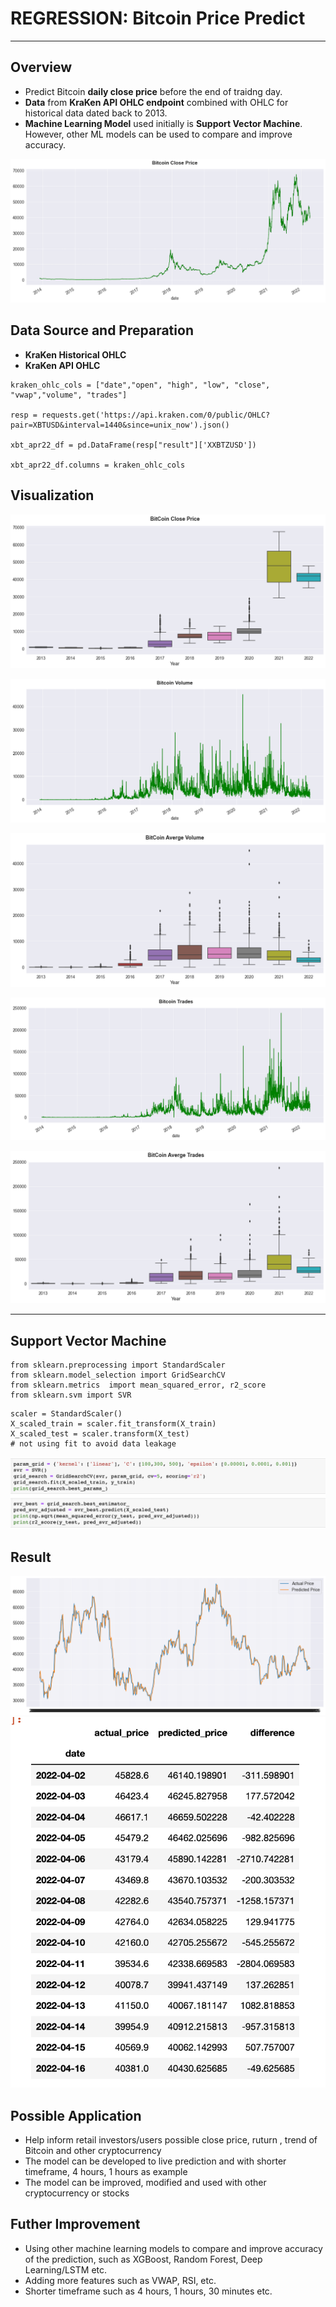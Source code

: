 # REGRESSION: Bitcoin Price Predict
---
## Overview

* Predict Bitcoin **daily close price** before the end of traidng day. 
* **Data** from **KraKen API OHLC endpoint** combined with OHLC for historical data dated back to 2013. 
* **Machine Learning Model** used initially is **Support Vector Machine**. However, other ML models can be used to compare and improve accuracy.

![png](images/btc_close_line.png)


## Data Source and Preparation

* **KraKen Historical OHLC**
* **KraKen API OHLC**

```
kraken_ohlc_cols = ["date","open", "high", "low", "close", "vwap","volume", "trades"]

resp = requests.get('https://api.kraken.com/0/public/OHLC?pair=XBTUSD&interval=1440&since=unix_now').json()

xbt_apr22_df = pd.DataFrame(resp["result"]['XXBTZUSD'])

xbt_apr22_df.columns = kraken_ohlc_cols
```
## Visualization

![png](images/btc_close_box.png)

![png](images/btc_vol_line.png)

![png](images/btc_vol_box.png)

![png](images/btc_trds_line.png)

![png](images/btc_trds_box.png)

<hr ./>

## Support Vector Machine
```
from sklearn.preprocessing import StandardScaler
from sklearn.model_selection import GridSearchCV
from sklearn.metrics  import mean_squared_error, r2_score
from sklearn.svm import SVR
```
```
scaler = StandardScaler()
X_scaled_train = scaler.fit_transform(X_train)
X_scaled_test = scaler.transform(X_test) 
# not using fit to avoid data leakage 
```
![png](images/param.png)



## Result

![png](images/predict_actual.png)
![png](images/predict_actual_april22.png)



## Possible Application

* Help inform retail investors/users possible close price, ruturn , trend of Bitcoin and other cryptocurrency
* The model can be developed to live prediction and with shorter timeframe, 4 hours, 1 hours as example
* The model can be improved, modified and used with other cryptocurrency or stocks

## Futher Improvement
* Using other machine learning models to compare and improve accuracy of the prediction, such as XGBoost, Random Forest, Deep Learning/LSTM etc.
* Adding more features such as VWAP, RSI, etc.
* Shorter timeframe such as 4 hours, 1 hours, 30 minutes etc.
